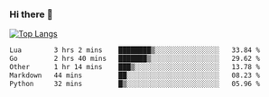 ### Hi there 👋

<!--
**3Xpl0it3r/3Xpl0it3r** is a ✨ _special_ ✨ repository because its `README.md` (this file) appears on your GitHub profile.

Here are some ideas to get you started:

- 🔭 I’m currently working on ...
- 🌱 I’m currently learning ...
- 👯 I’m looking to collaborate on ...
- 🤔 I’m looking for help with ...
- 💬 Ask me about ...
- 📫 How to reach me: ...
- 😄 Pronouns: ...
- ⚡ Fun fact: ...
-->


[![Top Langs](https://github-readme-stats.vercel.app/api/top-langs/?username=3Xpl0it3r&layout=compact)](https://github.com/3Xpl0it3r/3Xpl0it3r)

<!--START_SECTION:waka-->

```txt
Lua        3 hrs 2 mins    ████████▒░░░░░░░░░░░░░░░░   33.84 %
Go         2 hrs 40 mins   ███████▒░░░░░░░░░░░░░░░░░   29.62 %
Other      1 hr 14 mins    ███▒░░░░░░░░░░░░░░░░░░░░░   13.78 %
Markdown   44 mins         ██░░░░░░░░░░░░░░░░░░░░░░░   08.23 %
Python     32 mins         █▒░░░░░░░░░░░░░░░░░░░░░░░   05.96 %
```

<!--END_SECTION:waka-->
